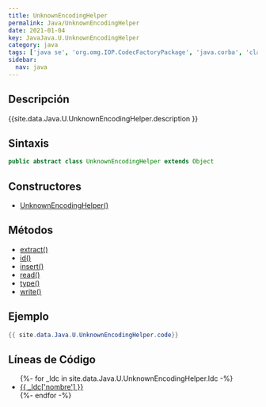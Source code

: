 ```yaml
---
title: UnknownEncodingHelper
permalink: Java/UnknownEncodingHelper
date: 2021-01-04
key: JavaJava.U.UnknownEncodingHelper
category: java
tags: ['java se', 'org.omg.IOP.CodecFactoryPackage', 'java.corba', 'clase java', 'Java 1.0']
sidebar: 
  nav: java
---
```


## Descripción
{{site.data.Java.U.UnknownEncodingHelper.description }}

## Sintaxis
~~~java
public abstract class UnknownEncodingHelper extends Object
~~~

## Constructores
* [UnknownEncodingHelper()](/Java/UnknownEncodingHelper/UnknownEncodingHelper/)

## Métodos
* [extract()](/Java/UnknownEncodingHelper/extract)
* [id()](/Java/UnknownEncodingHelper/id)
* [insert()](/Java/UnknownEncodingHelper/insert)
* [read()](/Java/UnknownEncodingHelper/read)
* [type()](/Java/UnknownEncodingHelper/type)
* [write()](/Java/UnknownEncodingHelper/write)

## Ejemplo
~~~java
{{ site.data.Java.U.UnknownEncodingHelper.code}}
~~~

## Líneas de Código
<ul>
{%- for _ldc in site.data.Java.U.UnknownEncodingHelper.ldc -%}
   <li>
       <a href="{{_ldc['url'] }}">{{ _ldc['nombre'] }}</a>
   </li>
{%- endfor -%}
</ul>
